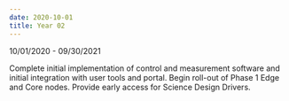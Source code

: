 ```yaml
---
date: 2020-10-01
title: Year 02
---
```


10/01/2020 - 09/30/2021

Complete initial implementation of control and measurement software and initial integration with user tools and portal. Begin roll-out of Phase 1 Edge and Core nodes. Provide early access for Science Design Drivers.
